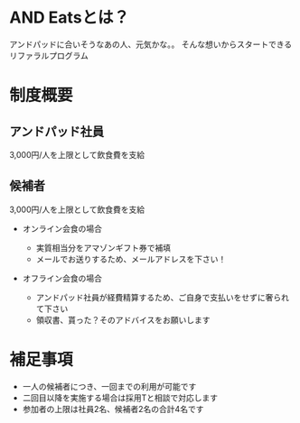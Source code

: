 # AND Eatsとは？

アンドパッドに合いそうなあの人、元気かな。。
そんな想いからスタートできるリファラルプログラム

# 制度概要

## アンドパッド社員

3,000円/人を上限として飲食費を支給

## 候補者

3,000円/人を上限として飲食費を支給

- オンライン会食の場合
  - 実質相当分をアマゾンギフト券で補填
  - メールでお送りするため、メールアドレスを下さい！

- オフライン会食の場合
  - アンドパッド社員が経費精算するため、ご自身で支払いをせずに奢られて下さい
  - 領収書、貰った？そのアドバイスをお願いします

# 補足事項

- 一人の候補者につき、一回までの利用が可能です
- 二回目以降を実施する場合は採用Tと相談で対応します
- 参加者の上限は社員2名、候補者2名の合計4名です

